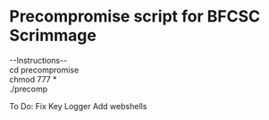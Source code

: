 # Precompromise script for BFCSC Scrimmage  
  
--Instructions--  
cd precompromise  
chmod 777 *  
./precomp  



To Do:
Fix Key Logger
Add webshells
